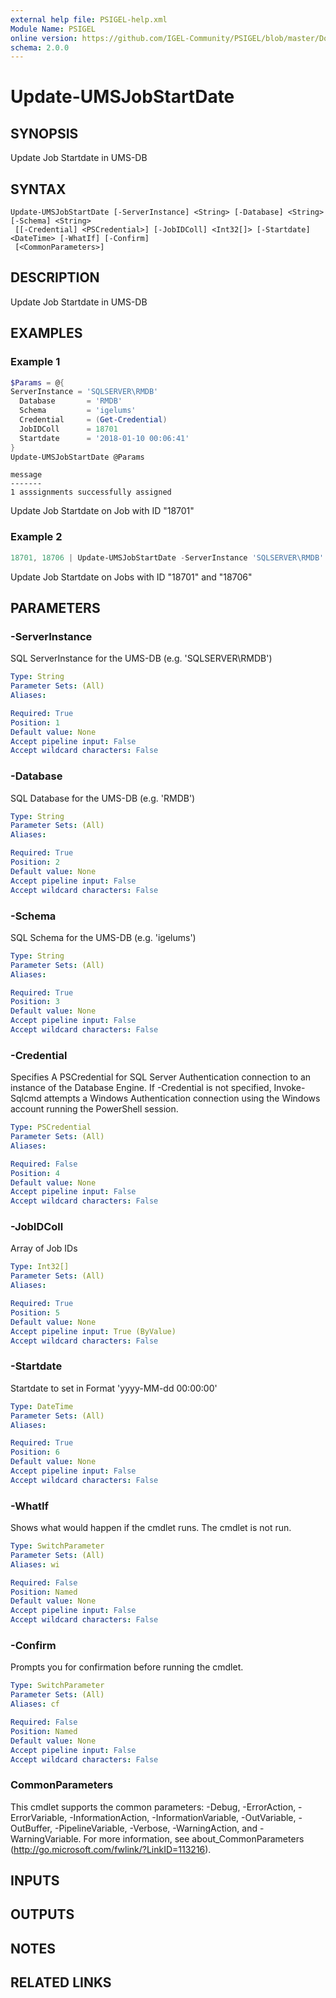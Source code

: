 ```yaml
---
external help file: PSIGEL-help.xml
Module Name: PSIGEL
online version: https://github.com/IGEL-Community/PSIGEL/blob/master/Docs/Update-UMSJobStartDate.md
schema: 2.0.0
---
```


# Update-UMSJobStartDate

## SYNOPSIS
Update Job Startdate in UMS-DB

## SYNTAX

```
Update-UMSJobStartDate [-ServerInstance] <String> [-Database] <String> [-Schema] <String>
 [[-Credential] <PSCredential>] [-JobIDColl] <Int32[]> [-Startdate] <DateTime> [-WhatIf] [-Confirm]
 [<CommonParameters>]
```

## DESCRIPTION
Update Job Startdate in UMS-DB

## EXAMPLES

### Example 1
```powershell
$Params = @{
ServerInstance = 'SQLSERVER\RMDB'
  Database       = 'RMDB'
  Schema         = 'igelums'
  Credential     = (Get-Credential)
  JobIDColl      = 18701
  Startdate      = '2018-01-10 00:06:41'
}
Update-UMSJobStartDate @Params
```
```
message
-------
1 asssignments successfully assigned
```
Update Job Startdate on Job with ID "18701"

### Example 2
```powershell
18701, 18706 | Update-UMSJobStartDate -ServerInstance 'SQLSERVER\RMDB' -Database 'RMDB' -Schema 'igelums' -Startdate '2018-01-10 14:47:00'
```

Update Job Startdate on Jobs with ID "18701" and "18706"

## PARAMETERS

### -ServerInstance
SQL ServerInstance for the UMS-DB (e.g.
'SQLSERVER\RMDB')

```yaml
Type: String
Parameter Sets: (All)
Aliases:

Required: True
Position: 1
Default value: None
Accept pipeline input: False
Accept wildcard characters: False
```

### -Database
SQL Database  for the UMS-DB (e.g.
'RMDB')

```yaml
Type: String
Parameter Sets: (All)
Aliases:

Required: True
Position: 2
Default value: None
Accept pipeline input: False
Accept wildcard characters: False
```

### -Schema
SQL Schema  for the UMS-DB (e.g.
'igelums')

```yaml
Type: String
Parameter Sets: (All)
Aliases:

Required: True
Position: 3
Default value: None
Accept pipeline input: False
Accept wildcard characters: False
```

### -Credential
Specifies A PSCredential for SQL Server Authentication connection to an instance of the Database Engine.
If -Credential is not specified, Invoke-Sqlcmd attempts a Windows Authentication connection using the
Windows account running the PowerShell session.

```yaml
Type: PSCredential
Parameter Sets: (All)
Aliases:

Required: False
Position: 4
Default value: None
Accept pipeline input: False
Accept wildcard characters: False
```

### -JobIDColl
Array of Job IDs

```yaml
Type: Int32[]
Parameter Sets: (All)
Aliases:

Required: True
Position: 5
Default value: None
Accept pipeline input: True (ByValue)
Accept wildcard characters: False
```

### -Startdate
Startdate to set in Format 'yyyy-MM-dd 00:00:00'

```yaml
Type: DateTime
Parameter Sets: (All)
Aliases:

Required: True
Position: 6
Default value: None
Accept pipeline input: False
Accept wildcard characters: False
```

### -WhatIf
Shows what would happen if the cmdlet runs.
The cmdlet is not run.

```yaml
Type: SwitchParameter
Parameter Sets: (All)
Aliases: wi

Required: False
Position: Named
Default value: None
Accept pipeline input: False
Accept wildcard characters: False
```

### -Confirm
Prompts you for confirmation before running the cmdlet.

```yaml
Type: SwitchParameter
Parameter Sets: (All)
Aliases: cf

Required: False
Position: Named
Default value: None
Accept pipeline input: False
Accept wildcard characters: False
```

### CommonParameters
This cmdlet supports the common parameters: -Debug, -ErrorAction, -ErrorVariable, -InformationAction, -InformationVariable, -OutVariable, -OutBuffer, -PipelineVariable, -Verbose, -WarningAction, and -WarningVariable. For more information, see about_CommonParameters (http://go.microsoft.com/fwlink/?LinkID=113216).

## INPUTS

## OUTPUTS

## NOTES

## RELATED LINKS
